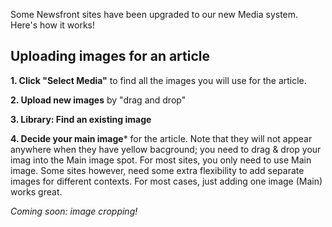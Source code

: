 Some Newsfront sites have been upgraded to our new Media system. Here's how it works!

## Uploading images for an article
**1. Click "Select Media"** to find all the images you will use for the article. 

**2. Upload new images** by "drag and drop"

**3. Library: Find an existing image**

**4. Decide your main image*** for the article. Note that they will not appear anywhere when they have yellow bacground; you need to drag & drop your imag into the Main image spot. For most sites, you only need to use Main image. Some sites however, need some extra flexibility to add separate images for different contexts. For most cases, just adding one image (Main) works great.


*Coming soon: image cropping!*


